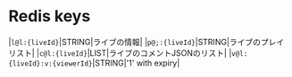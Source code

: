 # Redis keys

|`l@l:{liveId}`|STRING|ライブの情報|
|`p@;:{liveId}`|STRING|ライブのプレイリスト|
|`c@l:{liveId}`|LIST|ライブのコメントJSONのリスト|
|`v@l:{liveId}:v:{viewerId}`|STRING|'1' with expiry|

